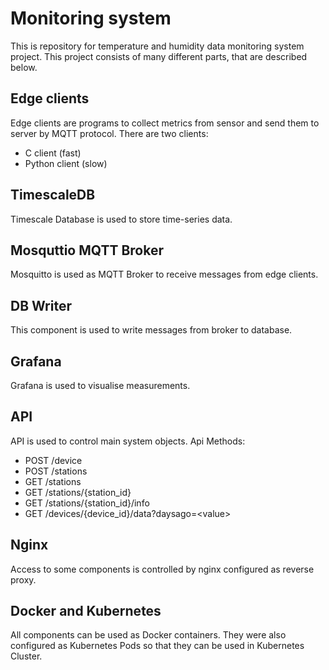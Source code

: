 # Monitoring system
This is repository for temperature and humidity data monitoring system project.
This project consists of many different parts, that are described below.

## Edge clients
Edge clients are programs to collect metrics from sensor and send them to server by MQTT protocol.
There are two clients:
* C client (fast)
* Python client (slow)

## TimescaleDB
Timescale Database is used to store time-series data.

## Mosquttio MQTT Broker
Mosquitto is used as MQTT Broker to receive messages from edge clients.

## DB Writer
This component is used to write messages from broker to database.

## Grafana
Grafana is used to visualise measurements.

## API
API is used to control main system objects.
Api Methods:
* POST /device
* POST /stations
* GET /stations
* GET /stations/{station_id}
* GET /stations/{station_id}/info
* GET /devices/{device_id}/data?daysago=\<value\>

## Nginx
Access to some components is controlled by nginx configured as reverse proxy.

## Docker and Kubernetes
All components can be used as Docker containers. They were also configured as Kubernetes Pods so that they can be used in Kubernetes Cluster.